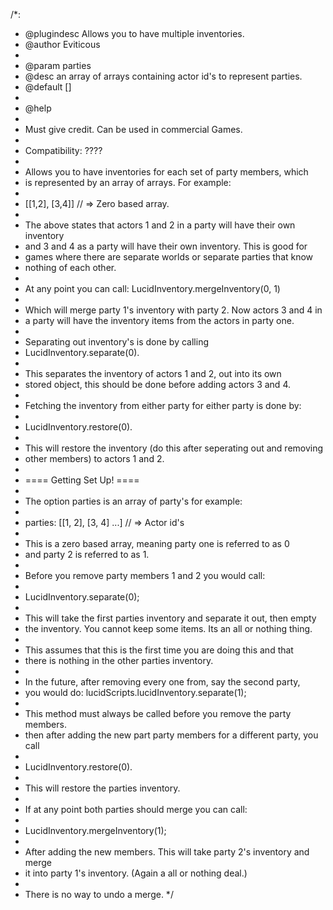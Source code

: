 /*:
 * @plugindesc Allows you to have multiple inventories.
 * @author Eviticous
 *
 * @param parties
 * @desc an array of arrays containing actor id's to represent parties.
 * @default []
 *
 * @help
 *
 * Must give credit. Can be used in commercial Games.
 *
 * Compatibility: ???? 
 *
 * Allows you to have inventories for each set of party members, which
 * is represented by an array of arrays. For example:
 *
 * [[1,2], [3,4]] // => Zero based array.
 *
 * The above states that actors 1 and 2 in a party will have their own inventory
 * and 3 and 4 as a party will have their own inventory. This is good for
 * games where there are separate worlds or separate parties that know
 * nothing of each other.
 *
 * At any point you can call: LucidInventory.mergeInventory(0, 1)
 *
 * Which will merge party 1's inventory with party 2. Now actors 3 and 4 in
 * a party will have the inventory items from the actors in party one.
 *
 * Separating out inventory's is done by calling
 * LucidInventory.separate(0).
 *
 * This separates the inventory of actors 1 and 2, out into its own
 * stored object, this should be done before adding actors 3 and 4.
 *
 * Fetching the inventory from either party for either party is done by:
 *
 * LucidInventory.restore(0).
 *
 * This will restore the inventory (do this after seperating out and removing
 * other members) to actors 1 and 2.
 *
 * ==== Getting Set Up! ====
 *
 * The option parties is an array of party's for example:
 *
 * parties: [[1, 2], [3, 4] ...] // => Actor id's
 *
 * This is a zero based array, meaning party one is referred to as 0
 * and party 2 is referred to as 1.
 *
 * Before you remove party members 1 and 2 you would call:
 *
 * LucidInventory.separate(0);
 *
 * This will take the first parties inventory and separate it out, then empty
 * the inventory. You cannot keep some items. Its an all or nothing thing.
 *
 * This assumes that this is the first time you are doing this and that
 * there is nothing in the other parties inventory.
 *
 * In the future, after removing every one from, say the second party,
 * you would do: lucidScripts.lucidInventory.separate(1);
 *
 * This method must always be called before you remove the party members.
 * then after adding the new part party members for a different party, you call
 *
 * LucidInventory.restore(0).
 *
 * This will restore the parties inventory.
 *
 * If at any point both parties should merge you can call:
 *
 * LucidInventory.mergeInventory(1);
 *
 * After adding the new members. This will take party 2's inventory and merge
 * it into party 1's inventory. (Again a all or nothing deal.)
 *
 * There is no way to undo a merge.
 */
